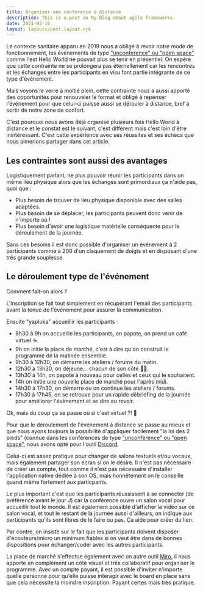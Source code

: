 ```yaml
---
title: Organiser une conférence à distance
description: This is a post on My Blog about agile frameworks.
date: 2021-02-16
layout: layouts/post.layout.njk
---
```


Le contexte sanitaire apparu en 2019 nous a obligé à revoir notre mode de fonctionnement, les événements de type ["unconference" ou "open space"](https://en.wikipedia.org/wiki/Unconference) comme l'est Hello World ne pouvait plus se tenir en présentiel. On espère que cette contrainte ne se prolongera pas éternellement car les rencontres et les échanges entre les participants en visu font partie intégrante de ce type d'événement.

Mais voyons le verre à moitié plein, cette contrainte nous a aussi apporté des opportunités pour renouveler le format et obligé à repenser l'événement pour que celui-ci puisse aussi se dérouler à distance, bref à sortir de notre zone de confort.

C'est pourquoi nous avons déjà organisé plusieurs fois Hello World à distance et le constat est le suivant, c'est différent mais c'est loin d'être inintéressant. C'est cette expérience avec ses réussites et ses échecs que nous aimerions partager dans cet article.

## Les contraintes sont aussi des avantages

Logistiquement parlant, ne plus pouvoir réunir les participants dans un même lieu physique alors que les échanges sont primordiaux ça n'aide pas, quoi que :

- Plus besoin de trouver de lieu physique disponible avec des salles adaptées.
- Plus besoin de se déplacer, les participants peuvent donc venir de n'importe où !
- Plus besoin d'avoir une logistique matérielle conséquente pour le déroulement de la journée.

Sans ces besoins il est donc possible d'organiser un événement à 2 participants comme à 200 d'un claquement de doigts et en disposant d'une très grande souplesse.

## Le déroulement type de l'événement

Comment fait-on alors ?

L'inscription se fait tout simplement en récupérant l'email des participants avant la tenue de l'événement pour assurer la communication.

Ensuite "yapluka" accueillir les participants :

- 8h30 à 9h on accueille les participants, on papote, on prend un café virtuel ☕️.
- 9h on initie la place de marché, c'est à dire qu'on construit le programme de la matinée ensemble.
- 9h30 à 12h30, on démarre les ateliers / forums du matin.
- 12h30 à 13h30, on déjeune... chacun de son côté 🤷‍♂️.
- 13h30 à 14h, on papote à nouveau pour celles et ceux qui le souhaitent.
- 14h on initie une nouvelle place de marché pour l'après midi.
- 14h30 à 17h30, on démarre ou on continue les ateliers / forums.
- 17h30 à 17h45, on se retrouve pour un rapide débriefing de la journée pour améliorer l'évènement et se dire au revoir.

Ok, mais du coup ça se passe où si c'est virtuel ?! 🤔

Pour que le déroulement de l'événement à distance se passe au mieux et que nous ayons toujours la possibilité d'appliquer facilement "la loi des 2 pieds" (connue dans les conférences de type ["unconference" ou "open space"](https://en.wikipedia.org/wiki/Unconference), nous avons opté pour l'outil [Discord](https://discordapp.com/).

Celui-ci est assez pratique pour changer de salons textuels et/ou vocaux, mais également partager son écran si on le désire.
Il n'est pas nécessaire de créer un compte, tout comme il n'est pas nécessaire d'installer l'application native dédiée à son OS, mais honnêtement on le conseille quand même fortement aux particpants.

Le plus important c'est que les participants réussissent à se connecter (de préférence avant le jour J) car la conférence ouvre un salon vocal pour accueillir tout le monde. Il est également possible d'afficher la vidéo sur ce salon vocal, et tout le restant de la journée aussi d'ailleurs, on indique aux participants qu'ils sont libres de le faire ou pas. Ça aide pour créer du lien.

Par contre, on insiste sur le fait que les participants doivent disposer d'écouteurs/micro un minimum fiables si on veut être dans de bonnes dispositions pour échanger/coder avec les autres participants.

La place de marché s'effectue également avec un autre outil [Miro](https://miro.com/), il nous apporte en complément un côté visuel et très collaboratif pour organiser le programme. Avec un compte payant, il est possible d'inviter n'importe quelle personne pour qu'elle puisse interagir avec le board en place sans que cela nécessite la moindre inscription. Payant certes mais très pratique.
